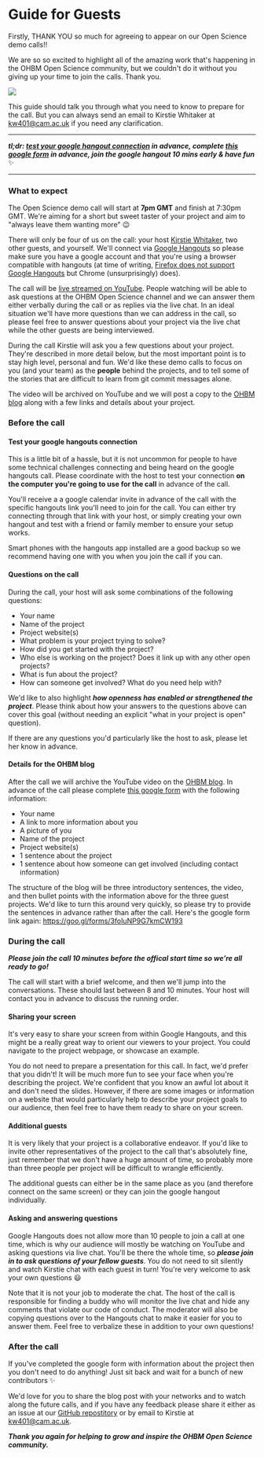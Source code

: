 # Guide for Guests

Firstly, THANK YOU so much for agreeing to appear on our Open Science demo calls!!

We are so so excited to highlight all of the amazing work that's happening in the OHBM Open Science community, but we couldn't do it without you giving up your time to join the calls. Thank you.

![](https://media.giphy.com/media/11sBLVxNs7v6WA/giphy.gif)

This guide should talk you through what you need to know to prepare for the call. But you can always send an email to Kirstie Whitaker at [kw401@cam.ac.uk](mailto:kw401@cam.ac.uk) if you need any clarification.

---

***tl;dr: [test your google hangout connection](#test-your-google-hangouts-connection) in advance, complete [this google form](https://goo.gl/forms/3foIuNP9G7kmCW193) in advance, join the google hangout 10 mins early & have fun*** :sparkles:

---

### What to expect

The Open Science demo call will start at **7pm GMT** and finish at 7:30pm GMT. We're aiming for a short but sweet taster of your project and aim to "always leave them wanting more" :wink:

There will only be four of us on the call: your host [Kirstie Whitaker](https://github.com/KirstieJane), two other guests, and yourself. We'll connect via [Google Hangouts](https://hangouts.google.com/) so please make sure you have a google account and that you're using a browser compatible with hangouts (at time of writing, [Firefox does not support Google Hangouts](https://gsuiteupdates.googleblog.com/2017/02/google-hangouts-temporary-issues-with-firefox.html?m=1) but Chrome (unsurprisingly) does).

The call will be [live streamed on YouTube](https://www.youtube.com/channel/UChvSitFvqGDeA1y7MJs4CGQ). People watching will be able to ask questions at the OHBM Open Science channel and we can answer them either verbally during the call or as replies via the live chat. In an ideal situation we'll have more questions than we can address in the call, so please feel free to answer questions about your project via the live chat while the other guests are being interviewed.

During the call Kirstie will ask you a few questions about your project. They're described in more detail below, but the most important point is to stay high level, personal and fun. We'd like these demo calls to focus on you (and your team) as the **people** behind the projects, and to tell some of the stories that are difficult to learn from git commit messages alone.

The video will be archived on YouTube and we will post a copy to the [OHBM blog](https://www.ohbmbrainmappingblog.com/) along  with a few links and details about your project.

### Before the call

#### Test your google hangouts connection

This is a little bit of a hassle, but it is not uncommon for people to have some technical challenges connecting and being heard on the google hangouts call. Please coordinate with the host to test your connection **on the computer you're going to use for the call** in advance of the call.

You'll receive a a google calendar invite in advance of the call with the specific hangouts link you'll need to join for the call. You can either try connecting through that link with your host, or simply creating your own hangout and test with a friend or family member to ensure your setup works.

Smart phones with the hangouts app installed are a good backup so we recommend having one with you when you join the call if you can.

#### Questions on the call

During the call, your host will ask some combinations of the following questions:

* Your name
* Name of the project
* Project website(s)
* What problem is your project trying to solve?
* How did you get started with the project?
* Who else is working on the project? Does it link up with any other open projects?
* What is fun about the project?
* How can someone get involved? What do you need help with?

We'd like to also highlight ***how openness has enabled or strengthened the project***. Please think about how your answers to the questions above can cover this goal (without needing an explicit "what in your project is open" question).

If there are any questions you'd particularly like the host to ask, please let her know in advance.

#### Details for the OHBM blog

After the call we will archive the YouTube video on the [OHBM blog](https://www.ohbmbrainmappingblog.com/). In advance of the call please complete [this google form](https://goo.gl/forms/3foIuNP9G7kmCW193) with the following information:

* Your name
* A link to more information about you
* A picture of you
* Name of the project
* Project website(s)
* 1 sentence about the project
* 1 sentence about how someone can get involved (including contact information)

The structure of the blog will be three introductory sentences, the video, and then bullet points with the information above for the three guest projects. We'd like to turn this around very quickly, so please try to provide the sentences in advance rather than after the call. Here's the google form link again: https://goo.gl/forms/3foIuNP9G7kmCW193

### During the call

***Please join the call 10 minutes before the offical start time so we're all ready to go!***

The call will start with a brief welcome, and then we'll jump into the conversations. These should last between 8 and 10 minutes. Your host will contact you in advance to discuss the running order.

#### Sharing your screen

It's very easy to share your screen from within Google Hangouts, and this might be a really great way to orient our viewers to your project. You could navigate to the project webpage, or showcase an example.

You do not need to prepare a presentation for this call. In fact, we'd prefer that you didn't! It will be much more fun to see your face when you're describing the project. We're confident that you know an awful lot about it and don't need the slides. However, if there are some images or information on a website that would particularly help to describe your project goals to our audience, then feel free to have them ready to share on your screen.

#### Additional guests

It is very likely that your project is a collaborative endeavor. If you'd like to invite other representatives of the project to the call that's absolutely fine, just remember that we don't have a huge amount of time, so probably more than three people per project will be difficult to wrangle efficiently.

The additional guests can either be in the same place as you (and therefore connect on the same screen) or they can join the google hangout individually.

#### Asking and answering questions

Google Hangouts does not allow more than 10 people to join a call at one time, which is why our audience will mostly be watching on YouTube and asking questions via live chat. You'll be there the whole time, so ***please join in to ask questions of your fellow guests***. You do not need to sit silently and watch Kirstie chat with each guest in turn! You're very welcome to ask your own questions :smiley:

Note that it is not your job to moderate the chat.
The host of the call is responsible for finding a buddy who will monitor the live chat and hide any comments that violate our code of conduct.
The moderator will also be copying questions over to the Hangouts chat to make it easier for you to answer them.
Feel free to verbalize these in addition to your own questions!

### After the call

If you've completed the google form with information about the project then you don't need to do anything! Just sit back and wait for a bunch of new contributors :sparkles:

We'd love for you to share the blog post with your networks and to watch along the future calls, and if you have any feedback please share it either as an issue at our [GitHub repostitory](https://github.com/ohbm/OpenScienceDemoCalls) or by email to Kirstie at [kw401@cam.ac.uk](mailto:kw401@cam.ac.uk).

***Thank you again for helping to grow and inspire the OHBM Open Science community.***
